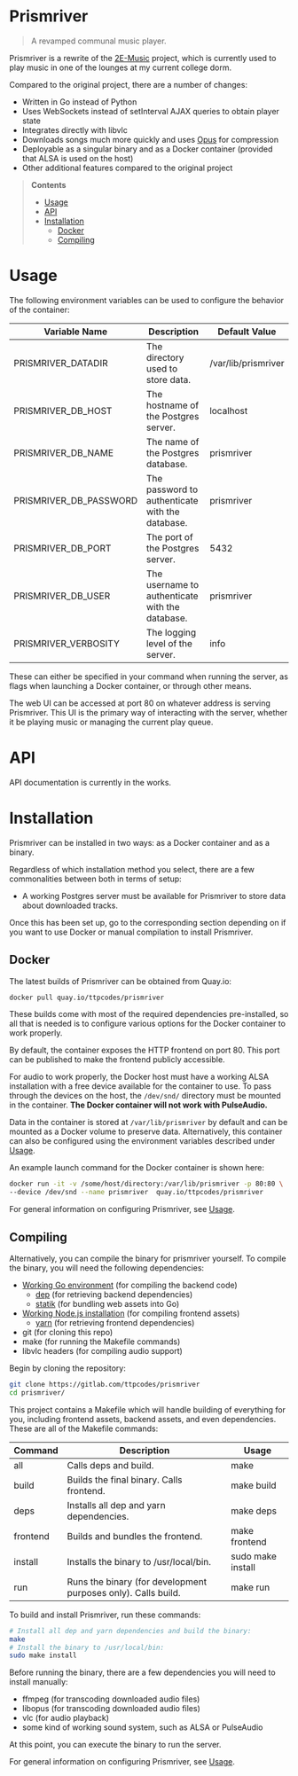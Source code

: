 # Prismriver
> A revamped communal music player.

Prismriver is a rewrite of the [2E-Music](https://github.com/next2e/2E-Music) 
project, which is  currently used to play music in one of the lounges at my 
current college dorm.

Compared to the original project, there are a number of changes:
- Written in Go instead of Python
- Uses WebSockets instead of setInterval AJAX queries to obtain player state
- Integrates directly with libvlc
- Downloads songs much more quickly and uses 
[Opus](https://en.wikipedia.org/wiki/Opus_(audio_format)) for compression
- Deployable as a singular binary and as a Docker container (provided that 
ALSA is used on the host)
- Other additional features compared to the original project

> **Contents**
> - [Usage](#usage)
> - [API](#api)
> - [Installation](#installation)
>     - [Docker](#docker)
>     - [Compiling](#compiling)


# Usage
The following environment variables can be used to configure the behavior of 
the container:

| Variable Name | Description | Default Value |
| --- | --- | --- |
| PRISMRIVER_DATADIR | The directory used to store data. | /var/lib/prismriver|
| PRISMRIVER_DB_HOST | The hostname of the Postgres server. | localhost |
| PRISMRIVER_DB_NAME | The name of the Postgres database. | prismriver |
| PRISMRIVER_DB_PASSWORD | The password to authenticate with the database. | prismriver |
| PRISMRIVER_DB_PORT | The port of the Postgres server. | 5432 |
| PRISMRIVER_DB_USER | The username to authenticate with the database. | prismriver
| PRISMRIVER_VERBOSITY | The logging level of the server. | info |

These can either be specified in your command when running the server, as flags
when launching a Docker container, or through other means.

The web UI can be accessed at port 80 on whatever address is serving 
Prismriver. This UI is the primary way of interacting with the server, whether
it be playing music or managing the current play queue.

# API
API documentation is currently in the works.

# Installation
Prismriver can be installed in two ways: as a Docker container and as a binary.

Regardless of which installation method you select, there are a few 
commonalities between both in terms of setup:
- A working Postgres server must be available for Prismriver to store data
about downloaded tracks.

Once this has been set up, go to the corresponding section depending on if you
want to use Docker or manual compilation to install Prismriver.
## Docker
The latest builds of Prismriver can be obtained from Quay.io:
```bash
docker pull quay.io/ttpcodes/prismriver
```
These builds come with most of the required dependencies pre-installed, so all
that is needed is to configure various options for the Docker container to work
properly.

By default, the container exposes the HTTP frontend on port 80. This port can
be published to make the frontend publicly accessible.

For audio to work properly, the Docker host must have a working ALSA
installation with a free device available for the container to use. To pass
through the devices on the host, the `/dev/snd/` directory must be mounted in
the container. **The Docker container will not work with PulseAudio.**

Data in the container is stored at `/var/lib/prismriver` by default and can be
mounted as a Docker volume to preserve data. Alternatively, this container can
also be configured using the environment variables described under 
[Usage](#usage).

An example launch command for the Docker container is shown here:
```bash
docker run -it -v /some/host/directory:/var/lib/prismriver -p 80:80 \
--device /dev/snd --name prismriver  quay.io/ttpcodes/prismriver
```

For general information on configuring Prismriver, see [Usage](#usage).
## Compiling
Alternatively, you can compile the binary for prismriver yourself. To compile
the binary, you will need the following dependencies:
- [Working Go environment](https://golang.org/) (for compiling the backend 
code)
    - [dep](https://github.com/golang/dep) (for retrieving backend 
    dependencies)
    - [statik](https://github.com/rakyll/statik) (for bundling web assets into 
    Go)
- [Working Node.js installation](https://nodejs.org/) (for compiling frontend 
assets)
    - [yarn](https://yarnpkg.com/) (for retrieving frontend dependencies)
- git (for cloning this repo)
- make (for running the Makefile commands)
- libvlc headers (for compiling audio support)

Begin by cloning the repository:
```bash
git clone https://gitlab.com/ttpcodes/prismriver
cd prismriver/
```
This project contains a Makefile which will handle building of everything for
you, including frontend assets, backend assets, and even dependencies. These
are all of the Makefile commands:

| Command | Description | Usage |
| --- | --- | --- |
| all | Calls deps and build. | make |
| build | Builds the final binary. Calls frontend. | make build |
| deps | Installs all dep and yarn dependencies. | make deps
| frontend | Builds and bundles the frontend. | make frontend
| install | Installs the binary to /usr/local/bin. | sudo make install
| run | Runs the binary (for development purposes only). Calls build. | make run |

To build and install Prismriver, run these commands:
```bash
# Install all dep and yarn dependencies and build the binary:
make
# Install the binary to /usr/local/bin:
sudo make install
```
Before running the binary, there are a few dependencies you will need to
install manually:
- ffmpeg (for transcoding downloaded audio files)
- libopus (for transcoding downloaded audio files)
- vlc (for audio playback)
- some kind of working sound system, such as ALSA or PulseAudio

At this point, you can execute the binary to run the server.

For general information on configuring Prismriver, see [Usage](#usage).